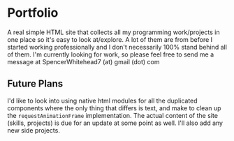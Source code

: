 # Portfolio

A real simple HTML site that collects all my programming work/projects in one place so it's easy to look at/explore. A lot of them are from before I started working professionally and I don't necessarily 100% stand behind all of them. I'm currently looking for work, so please feel free to send me a message at SpencerWhitehead7 (at) gmail (dot) com

## Future Plans

I'd like to look into using native html modules for all the duplicated components where the only thing that differs is text, and make to clean up the `requestAnimationFrame` implementation. The actual content of the site (skills, projects) is due for an update at some point as well. I'll also add any new side projects.